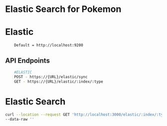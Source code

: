 # Elastic Search for Pokemon

# Elastic
```bash
    Default = http://localhost:9200
```

## API Endpoints
```bash
    #ELASTIC
    POST - https://{URL}/elastic/sync
    GET - https://{URL}/elastic/:index/:type
```

# Elastic Search
```bash
curl --location --request GET 'http://localhost:3000/elastic/:index/:type/_doc?q="yourquery"'\
--data-raw ''
```
